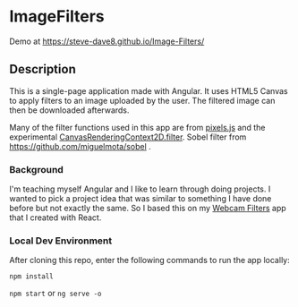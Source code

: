 # ImageFilters

Demo at https://steve-dave8.github.io/Image-Filters/

## Description

This is a single-page application made with Angular. It uses HTML5 Canvas to apply filters to an image uploaded by the user. The filtered image can then be downloaded afterwards.

Many of the filter functions used in this app are from [pixels.js](https://github.com/silvia-odwyer/pixels.js) and the experimental [CanvasRenderingContext2D.filter](https://developer.mozilla.org/en-US/docs/Web/API/CanvasRenderingContext2D/filter). Sobel filter from https://github.com/miguelmota/sobel .

### Background

I'm teaching myself Angular and I like to learn through doing projects. I wanted to pick a project idea that was similar to something I have done before but not exactly the same. So I based this on my [Webcam Filters](https://gitlab.com/steve-dave8/webcam-filters) app that I created with React.

### Local Dev Environment

After cloning this repo, enter the following commands to run the app locally:

`npm install`

`npm start` or `ng serve -o`
